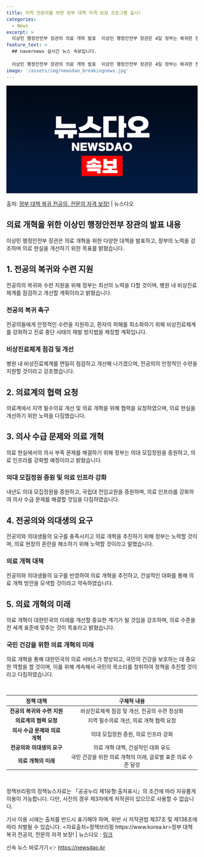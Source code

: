 ```yaml
---
title: 의학 전문의를 위한 정부 대책 자격 보장 프로그램 출시!
categories:
  - News
excerpt: >
  이상민 행정안전부 장관의 의료 개혁 발표  이상민 행정안전부 장관은 4일 정부는 복귀한 전공의가 정상적으로 …
feature_text: >
  ## navernews 실시간 뉴스 속보입니다.

  이상민 행정안전부 장관의 의료 개혁 발표  이상민 행정안전부 장관은 4일 정부는 복귀한 전공의가 정상적으로 …
image: '/assets/img/newsdao_breakingnews.jpg'
---
```


![뉴스다오 속보](/assets/img/newsdao_breakingnews.jpg)

<p>출처: <a href="https://newsdao.kr/4594" rel="dofollow">정부 대책 복귀 전공의, 전문의 자격 보장!</a> | 뉴스다오</p>

<h2 data-ke-size="size26">의료 개혁을 위한 이상민 행정안전부 장관의 발표 내용</h2>
<p data-ke-size="size16">이상민 행정안전부 장관은 의료 개혁을 위한 다양한 대책을 발표하고, 정부의 노력을 강조하며 의료 현실을 개선하기 위한 목표를 밝혔습니다.</p>

<h2 data-ke-size="size24">1. 전공의 복귀와 수련 지원</h2>
<p data-ke-size="size16">전공의의 복귀와 수련 지원을 위해 정부는 최선의 노력을 다할 것이며, 병원 내 비상진료체계를 점검하고 개선할 계획이라고 밝혔습니다.</p>

<h3 data-ke-size="size20">전공의 복귀 촉구</h3>
<p data-ke-size="size16">전공의들에게 안정적인 수련을 지원하고, 환자의 피해를 최소화하기 위해 비상진료체계를 강화하고 진료 중단 사태의 재발 방지법을 제정할 계획입니다.</p>
    
<h3 data-ke-size="size20">비상진료체계 점검 및 개선</h3>
<p data-ke-size="size16">병원 내 비상진료체계를 면밀히 점검하고 개선해 나가겠으며, 전공의의 안정적인 수련을 지원할 것이라고 강조했습니다.</p>

<h2 data-ke-size="size24">2. 의료계의 협력 요청</h2>
<p data-ke-size="size16">의료계에서 지역 필수의료 개선 및 의료 개혁을 위해 협력을 요청하였으며, 의료 현실을 개선하기 위한 노력을 다짐했습니다.</p>

<h2 data-ke-size="size24">3. 의사 수급 문제와 의료 개혁</h2>
<p data-ke-size="size16">의료 현실에서의 의사 부족 문제를 해결하기 위해 정부는 의대 모집정원을 증원하고, 의료 인프라를 강화할 예정이라고 밝혔습니다.</p>

<h3 data-ke-size="size20">의대 모집정원 증원 및 의료 인프라 강화</h3>
<p data-ke-size="size16">내년도 의대 모집정원을 증원하고, 국립대 전임교원을 증원하며, 의료 인프라를 강화하여 의사 수급 문제를 해결할 것임을 다짐하였습니다.</p>

<h2 data-ke-size="size24">4. 전공의와 의대생의 요구</h2>
<p data-ke-size="size16">전공의와 의대생들의 요구를 충족시키고 의료 개혁을 추진하기 위해 정부는 노력할 것이며, 의료 현장의 혼란을 해소하기 위해 노력할 것이라고 말했습니다.</p>

<h3 data-ke-size="size20">의료 개혁 대책</h3>
<p data-ke-size="size16">전공의와 의대생들의 요구를 반영하여 의료 개혁을 추진하고, 건설적인 대화를 통해 의료 개혁 방안을 모색할 것이라고 약속하였습니다.</p>

<h2 data-ke-size="size24">5. 의료 개혁의 미래</h2>
<p data-ke-size="size16">의료 개혁이 대한민국의 미래를 개선할 중요한 계기가 될 것임을 강조하며, 의료 수준을 전 세계 표준에 맞추는 것이 목표라고 밝혔습니다.</p>

<h3 data-ke-size="size20">국민 건강을 위한 의료 개혁의 미래</h3>
<p data-ke-size="size16">의료 개혁을 통해 대한민국의 의료 서비스가 향상되고, 국민의 건강을 보호하는 데 중요한 역할을 할 것이며, 이를 위해 계속해서 국민의 목소리를 청취하여 정책을 추진할 것이라고 다짐하였습니다.</p>

<p data-ke-size="size16">&nbsp;</p>
<table>
<thead>
<tr>
<th style="text-align: center;">정책 대책</th>
<th style="text-align: center;">구체적 내용</th>
</tr>
</thead>
<tbody>
<tr>
<td style="text-align: center;"><b>전공의 복귀와 수련 지원</b></td>
<td style="text-align: center;">비상진료체계 점검 및 개선, 전공의 수련 정상화</td>
</tr>
<tr>
<td style="text-align: center;"><b>의료계의 협력 요청</b></td>
<td style="text-align: center;">지역 필수의료 개선, 의료 개혁 협력 요청</td>
</tr>
<tr>
<td style="text-align: center;"><b>의사 수급 문제와 의료 개혁</b></td>
<td style="text-align: center;">의대 모집정원 증원, 의료 인프라 강화</td>
</tr>
<tr>
<td style="text-align: center;"><b>전공의와 의대생의 요구</b></td>
<td style="text-align: center;">의료 개혁 대책, 건설적인 대화 유도</td>
</tr>
<tr>
<td style="text-align: center;"><b>의료 개혁의 미래</b></td>
<td style="text-align: center;">국민 건강을 위한 의료 개혁의 미래, 글로벌 표준 의료 수준 달성</td>
</tr>
</tbody>
</table>
<p data-ke-size="size16">&nbsp;</p>

<p data-ke-size="size16">정책브리핑의 정책뉴스자료는 「공공누리 제1유형:출처표시」의 조건에 따라 자유롭게 이용이 가능합니다. 다만, 사진의 경우 제3자에게 저작권이 있으므로 사용할 수 없습니다.</p>
<p data-ke-size="size16">기사 이용 시에는 출처를 반드시 표기해야 하며, 위반 시 저작권법 제37조 및 제138조에 따라 처벌될 수 있습니다. <자료출처=정책브리핑 https://www.korea.kr>정부 대책 복귀 전공의, 전문의 자격 보장! | 뉴스다오 : <a href="https://newsdao.kr/4594">링크</a></p> 

신속 뉴스 바로가기 👉 <a href="https://newsdao.kr" rel="dofollow">https://newsdao.kr</a>


